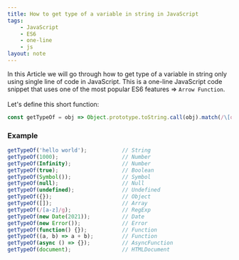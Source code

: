 ```yaml
---
title: How to get type of a variable in string in JavaScript
tags:
    - JavaScript
    - ES6
    - one-line
    - js
layout: note
---
```




In this Article we will go through how to get type of a variable in string only using single line of code in JavaScript.
This is a one-line JavaScript code snippet that uses one of the most popular ES6 features => `Arrow Function`.
<br/>
<br/>
Let's define this short function:

```js {.wrap}
const getTypeOf = obj => Object.prototype.toString.call(obj).match(/\[object (.*)\]/)[1];
```

### Example

```js {.wrap}
getTypeOf('hello world');           // String
getTypeOf(1000);                    // Number
getTypeOf(Infinity);                // Number
getTypeOf(true);                    // Boolean
getTypeOf(Symbol());                // Symbol
getTypeOf(null);                    // Null
getTypeOf(undefined);               // Undefined
getTypeOf({});                      // Object
getTypeOf([]);                      // Array
getTypeOf(/[a-z]/g);                // RegExp
getTypeOf(new Date(2021));          // Date
getTypeOf(new Error());             // Error
getTypeOf(function() {});           // Function
getTypeOf((a, b) => a + b);         // Function
getTypeOf(async () => {});          // AsyncFunction
getTypeOf(document);                // HTMLDocument
```